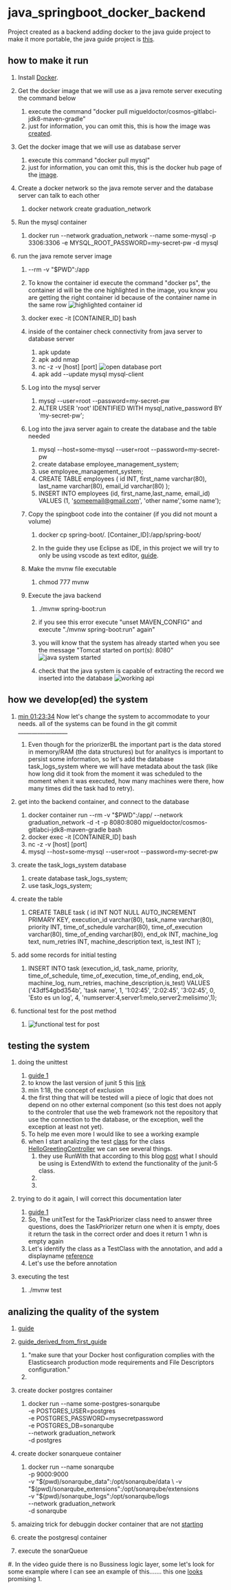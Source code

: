 # java_springboot_docker_backend
Project created as a backend adding docker to the java guide project to make it more portable, the java guide project is [this](https://www.youtube.com/watch?v=G46fjVzQ7BQ&amp;t=828s).

## how to make it run



1. Install [Docker](https://docs.docker.com/engine/install/).

2. Get the docker image that we will use as a java remote server executing the command below

    1. execute the command "docker pull migueldoctor/cosmos-gitlabci-jdk8-maven-gradle"
    2. just for information, you can omit this, this is how the image was [created](https://migueldoctor.medium.com/how-to-create-a-custom-docker-image-with-jdk8-maven-and-gradle-ddc90f41cee4).

3. Get the docker image that we will use as database server
    1. execute this command "docker pull mysql"
    2. just for information, you can omit this, this is the docker hub page of the [image](https://hub.docker.com/_/mysql).
4. Create a docker network so the java remote server and the database server can talk to each other
    1. docker network create graduation_network
5. Run the mysql container

    1. docker run --network graduation_network --name some-mysql -p 3306:3306 -e MYSQL_ROOT_PASSWORD=my-secret-pw -d mysql
6. run the java remote server image
    1. --rm -v "$PWD":/app
    2. To know the container id execute the command "docker ps", the container id will be the one highlighted in the image, you know you are getting the right container id because of the container name in the same row
     ![highlighted container id](img/highlighted_container_id.png)
    3. docker exec -it  [CONTAINER_ID] bash
    4. inside of the container check connectivity from java server to database server
        
        1. apk update
        2. apk add nmap
        3. nc -z -v [host] [port]
        ![open database port](img/open_database_port.png)
        4. apk add --update mysql mysql-client
    5. Log into the mysql server
        1. mysql --user=root --password=my-secret-pw
        2. ALTER USER 'root' IDENTIFIED WITH mysql_native_password BY 'my-secret-pw';
    6. Log into the java server again to create the database and the table needed
        1. mysql --host=some-mysql --user=root --password=my-secret-pw
        2. create database employee_management_system;
        3. use employee_management_system;
        4. CREATE TABLE employees (
    id             INT,
    first_name      varchar(80),
    last_name       varchar(80),
    email_id        varchar(80)
);
        5. INSERT INTO employees (id, first_name,last_name, email_id)
VALUES (1, 'someemail@gmail.com', 'other name','some name');

    7. Copy the spingboot  code into the container (if you did not mount a volume)

        1.   docker cp spring-boot/.     [Container_ID]:/app/spring-boot/

        2. In the guide they use Eclipse as IDE, in this project we will try to only be using vscode as text editor, [guide](https://www.youtube.com/watch?v=G46fjVzQ7BQ&t=828s).
    8. Make the mvnw file executable
        1. chmod 777 mvnw
    9. Execute the java backend

        1. ./mvnw spring-boot:run
        2. if you see this error execute "unset MAVEN_CONFIG" and execute "./mvnw spring-boot:run" again"
        3. you will know that the system has already started when you see the message "Tomcat started on port(s): 8080" ![java system started](img/java_system_started.png)

        4. check that the java system is capable of extracting the record we inserted into the database
        ![working api](img/working_api.png)

## how we develop(ed) the system

1. [min 01:23:34](https://youtu.be/G46fjVzQ7BQ?t=5028) Now let's change the system to accommodate to your needs. all of the systems can be found in the git commit __________________

    1. Even though for the priorizerBL the important part is the data stored in memory/RAM (the data structures) but for analitycs is important to persist some information, so let's add the database task_logs_system where we will have metadata about the task (like how long did it took from the moment it was scheduled to the moment when it was executed, how many machines were there, how many times did the task had to retry).

2. get into the backend container, and connect to the database
    1.  docker container run --rm -v "$PWD":/app/ --network graduation_network -d -t -p 8080:8080 migueldoctor/cosmos-gitlabci-jdk8-maven-gradle bash
    2.  docker exec -it  [CONTAINER_ID] bash
    3.  nc -z -v [host] [port]
    4.  mysql --host=some-mysql --user=root --password=my-secret-pw
3. create the task_logs_system database 
    1.  create database task_logs_system;
    2.  use task_logs_system;
4. create the table
    1.  CREATE TABLE task (
    id                      INT NOT NULL AUTO_INCREMENT PRIMARY KEY,
    execution_id            varchar(80),
    task_name               varchar(80),
    priority                INT,
    time_of_schedule        varchar(80),
    time_of_execution       varchar(80),
    time_of_ending          varchar(80),
    end_ok                  INT,
    machine_log             text,
    num_retries             INT,
    machine_description     text,
    is_test                 INT
);
5. add some records for initial testing
    1. INSERT INTO task (execution_id, task_name, priority, time_of_schedule, time_of_execution, time_of_ending, end_ok, machine_log, num_retries, machine_description,is_test)
VALUES ('43df54gbd354b', 'task name', 1, '1:02:45', '2:02:45', '3:02:45', 0, 'Esto es un log', 4, 'numserver:4,server1:melo,server2:melisimo',1);

6. functional test for the post method
    1.  ![functional test for post](img/functionalTestForPost.png)


## testing the system

1. doing the unittest
    1.  [guide 1](https://www.youtube.com/watch?v=--nQfs67zCM)
    2.  to know the last version of junit 5 this [link](https://maven.apache.org/surefire/maven-surefire-plugin/examples/junit-platform.html)
    3.  min 1:18, the concept of exclusion
    4.  the first thing that will be tested will a piece of logic that does not depend on no other external component (so this test does not apply to the controler that use the web framework not the repository that use the connection to the database, or the exception, well the exception at least not yet).
    5.  To help me even more I would like to see a working example
    6.  when I start analizing the test [class](https://github.com/djangofan/maven-spring-boot-testing-example/blob/master/src/test/java/example/spring/bootapp/controller/UT_HelloGreetingControllerTest.java) for the class [HelloGreetingController](https://github.com/djangofan/maven-spring-boot-testing-example/blob/master/src/main/java/example/spring/bootapp/controller/HelloGreetingController.java) we can see several things.
        1.  they use RunWith that according to this blog [post](https://www.baeldung.com/junit-5-runwith) what I should be using is ExtendWith to extend the functionality of the junit-5 class.
        2.  
        3.  

2. trying to do it again, I will correct this documentation later
    1.  [guide 1](https://www.youtube.com/watch?v=joFv_rltmXE)
    2.  So, The unitTest for the TaskPriorizer class need to answer three questions, does the TaskPriorizer return one when it is empty, does it return the task in the correct order and does it return 1 whn is empty again
    3.  Let's identify the class as a TestClass with the annotation, and add a displayname [reference](https://mkyong.com/junit5/junit-5-display-names/)
    4.  Let's use the before annotation 

3. executing the test
    1.  ./mvnw test    


## analizing the quality of the system

1. [guide](https://hub.docker.com/_/sonarqube)
2. [guide_derived_from_first_guide](https://docs.sonarqube.org/latest/setup/install-server/)
    1.  "make sure that your Docker host configuration complies with the Elasticsearch production mode requirements and File Descriptors configuration."
    2.  
3. create docker postgres container
    1.  docker run --name some-postgres-sonarqube \
    -e POSTGRES_USER=postgres \
    -e POSTGRES_PASSWORD=mysecretpassword \
    -e POSTGRES_DB=sonarqube \
    --network graduation_network \
    -d postgres
4. create docker sonarqueue container
    1.  docker run --name sonarqube \
    -p 9000:9000 \
    -v "$(pwd)/sonarqube_data":/opt/sonarqube/data \
    -v "$(pwd)/sonarqube_extensions":/opt/sonarqube/extensions \
    -v "$(pwd)/sonarqube_logs":/opt/sonarqube/logs \
    --network graduation_network \
    -d sonarqube

5. amaizing trick for debuggin docker container that are not [starting](https://serverfault.com/questions/596994/how-can-i-debug-a-docker-container-initialization)

1. create the postgresql container
2. execute the sonarQueue


#. In the video guide there is no Bussiness logic layer, some let's look for some example where I can see an example of this....... this one [looks](https://github.com/gothinkster/spring-boot-realworld-example-app/blob/master/src/main/java/io/spring/api/ArticleApi.java) promising
    1. 



